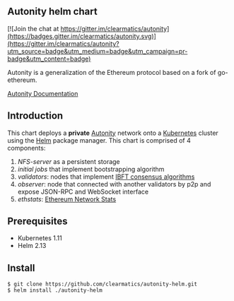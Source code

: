 ## Autonity helm chart

[![Join the chat at https://gitter.im/clearmatics/autonity](https://badges.gitter.im/clearmatics/autonity.svg)](https://gitter.im/clearmatics/autonity?utm_source=badge&utm_medium=badge&utm_campaign=pr-badge&utm_content=badge)

Autonity is a generalization of the Ethereum protocol based on a fork of go-ethereum.

[Autonity Documentation](https://docs.autonity.io)

## Introduction

This chart deploys a **private** [Autonity](https://www.autonity.io/) network onto a [Kubernetes](http://kubernetes.io) cluster using the [Helm](https://helm.sh) package manager. This chart is comprised of 4 components:

1. *NFS-server* as a persistent storage
1. *initial jobs* that implement bootstrapping algorithm
1. *validators*: nodes that implement [IBFT consensus algorithms](https://docs.autonity.io/IBFT/index.html)
1. *observer*: node that connected with another validators by p2p and expose JSON-RPC and WebSocket interface
1. *ethstats*: [Ethereum Network Stats](https://github.com/cubedro/eth-netstats)

## Prerequisites

* Kubernetes 1.11
* Helm 2.13


## Install

```console
$ git clone https://github.com/clearmatics/autonity-helm.git
$ helm install ./autonity-helm
```